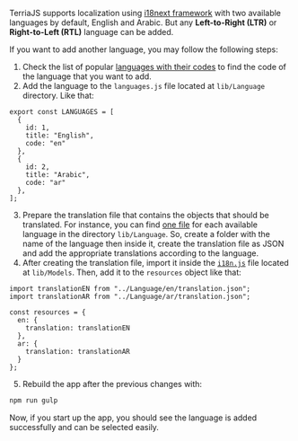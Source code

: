 TerriaJS supports localization using [i18next framework](https://www.i18next.com/) with two available languages by default, English and Arabic. But any **Left-to-Right (LTR)** or **Right-to-Left (RTL)** language can be added.

If you want to add another language, you may follow the following steps:

1. Check the list of popular [languages with their codes](https://en.wikipedia.org/wiki/List_of_ISO_639-1_codes) to find the code of the language that you want to add.
2. Add the language to the `languages.js` file located at `lib/Language` directory. Like that:
```
export const LANGUAGES = [
  {
    id: 1,
    title: "English",
    code: "en"
  },
  {
    id: 2,
    title: "Arabic",
    code: "ar"
  },
];
```
3. Prepare the translation file that contains the objects that should be translated. For instance, you can find [one file](https://github.com/TerriaJS/terriajs/blob/master/lib/Language/en/translation.json) for each available language in the directory `lib/Language`. So, create a folder with the name of the language then inside it, create the translation file as JSON and add the appropriate translations according to the language.
4. After creating the translation file, import it inside the [`i18n.js`](https://github.com/TerriaJS/terriajs/blob/master/lib/Models/i18n.js) file located at `lib/Models`. Then, add it to the `resources` object like that:
```
import translationEN from "../Language/en/translation.json";
import translationAR from "../Language/ar/translation.json";

const resources = {
  en: {
    translation: translationEN
  },
  ar: {
    translation: translationAR
  }
};
```
5. Rebuild the app after the previous changes with:

```bash
npm run gulp
```

Now, if you start up the app, you should see the language is added successfully and can be selected easily.
